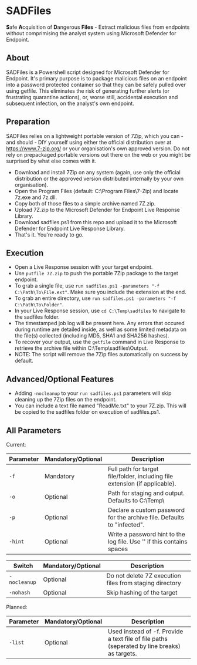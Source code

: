 # SADFiles
**S**afe **A**cquisition of **D**angerous **Files** - Extract malicious files from endpoints without comprimising the analyst system using Microsoft Defender for Endpoint.

## About
SADFiles is a Powershell script designed for Microsoft Defender for Endpoint. It's primary purpose is to package malicious files on an endpoint into a password protected container so that they can be safely pulled over using getfile. This eliminates the risk of generating further alerts (or frustrating quarantine actions), or, worse still, accidental execution and subsequent infection, on the analyst's own endpoint.

## Preparation
SADFiles relies on a lightweight portable version of 7Zip, which you can - and should - DIY yourself using either the official distribution over at https://www.7-zip.org/ or your organisation's own approved version. Do not rely on prepackaged portable versions out there on the web or you might be surprised by what else comes with it. 

* Download and install 7Zip on any system (again, use only the official distribution or the approved version distributed internally by your own organisation).
* Open the Program Files (default: C:\Program Files\7-Zip) and locate 7z.exe and 7z.dll.
* Copy both of those files to a simple archive named 7Z.zip.
* Upload 7Z.zip to the Microsoft Defender for Endpoint Live Response Library.
* Download sadfiles.ps1 from this repo and upload it to the Microsoft Defender for Endpoint Live Response Library.
* That's it. You're ready to go.

## Execution
* Open a Live Response session with your target endpoint.
* Use `putfile 7Z.zip` to push the portable 7Zip package to the target endpoint.
* To grab a single file, use `run sadfiles.ps1 -parameters "-f C:\Path\To\File.ext"`. Make sure you include the extension at the end.
* To grab an entire directory, use `run sadfiles.ps1 -parameters "-f C:\Path\To\Folder"`.
* In your Live Response session, use `cd C:\Temp\sadfiles` to navigate to the sadfiles folder.
* The timestamped job log will be present here. Any errors that occured during runtime are detailed inside, as well as some limited metadata on the file(s) collected (including MD5, SHA1 and SHA256 hashes).
* To recover your output, use the `getfile` command in Live Response to retrieve the archive file within C:\Temp\sadfiles\Output.
* NOTE: The script will remove the 7Zip files automatically on success by default.

## Advanced/Optional Features
* Adding `-nocleanup` to your `run sadfiles.ps1` parameters will skip cleaning up the 7Zip files on the endpoint.
* You can include a text file named "ReadMe.txt" to your 7Z.zip. This will be copied to the sadfiles folder on execution of sadfiles.ps1.

## All Parameters

Current:

| Parameter | Mandatory/Optional | Description |
| --- | --- | --- |
| `-f` | Mandatory | Full path for target file/folder, including file extension (if applicable). |
| `-o` | Optional | Path for staging and output. Defaults to C:\Temp\ |
| `-p` | Optional | Declare a custom password for the archive file. Defaults to "infected". |
| `-hint` | Optional | Write a password hint to the log file. Use '' if this contains spaces|

| Switch | Mandatory/Optional | Description |
| --- | --- | --- |
| `-nocleanup` | Optional | Do not delete 7Z execution files from staging directory |
| `-nohash` | Optional | Skip hashing of the target |

Planned:

| Parameter | Mandatory/Optional | Description |
| --- | --- | --- |
| `-list` | Optional | Used instead of -f. Provide a text file of file paths (seperated by line breaks) as targets. |
